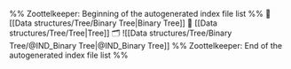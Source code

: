 %% Zoottelkeeper: Beginning of the autogenerated index file list  %%
📄 [[Data structures/Tree/Binary Tree|Binary Tree]]
📄 [[Data structures/Tree/Tree|Tree]]
🗂️ ![[Data structures/Tree/Binary Tree/@IND_Binary Tree|@IND_Binary Tree]]
%% Zoottelkeeper: End of the autogenerated index file list  %%
